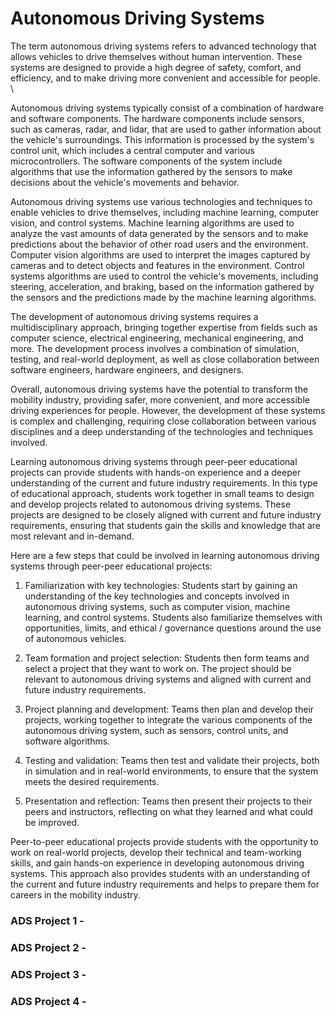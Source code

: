 # Autonomous Driving Systems

The term autonomous driving systems refers to advanced technology that allows vehicles to drive themselves without human intervention. These systems are designed to provide a high degree of safety, comfort, and efficiency, and to make driving more convenient and accessible for people. \

Autonomous driving systems typically consist of a combination of hardware and software components. The hardware components include sensors, such as cameras, radar, and lidar, that are used to gather information about the vehicle's surroundings. This information is processed by the system's control unit, which includes a central computer and various microcontrollers. The software components of the system include algorithms that use the information gathered by the sensors to make decisions about the vehicle's movements and behavior.

Autonomous driving systems use various technologies and techniques to enable vehicles to drive themselves, including machine learning, computer vision, and control systems. Machine learning algorithms are used to analyze the vast amounts of data generated by the sensors and to make predictions about the behavior of other road users and the environment. Computer vision algorithms are used to interpret the images captured by cameras and to detect objects and features in the environment. Control systems algorithms are used to control the vehicle's movements, including steering, acceleration, and braking, based on the information gathered by the sensors and the predictions made by the machine learning algorithms.

The development of autonomous driving systems requires a multidisciplinary approach, bringing together expertise from fields such as computer science, electrical engineering, mechanical engineering, and more. The development process involves a combination of simulation, testing, and real-world deployment, as well as close collaboration between software engineers, hardware engineers, and designers.

Overall, autonomous driving systems have the potential to transform the mobility industry, providing safer, more convenient, and more accessible driving experiences for people. However, the development of these systems is complex and challenging, requiring close collaboration between various disciplines and a deep understanding of the technologies and techniques involved.

Learning autonomous driving systems through peer-peer educational projects can provide students with hands-on experience and a deeper understanding of the current and future industry requirements. In this type of educational approach, students work together in small teams to design and develop projects related to autonomous driving systems. These projects are designed to be closely aligned with current and future industry requirements, ensuring that students gain the skills and knowledge that are most relevant and in-demand.

Here are a few steps that could be involved in learning autonomous driving systems through peer-peer educational projects:

1. Familiarization with key technologies: Students start by gaining an understanding of the key technologies and concepts involved in autonomous driving systems, such as computer vision, machine learning, and control systems. Students also familiarize themselves with opportunities, limits, and ethical / governance questions around the use of autonomous vehicles. 

2. Team formation and project selection: Students then form teams and select a project that they want to work on. The project should be relevant to autonomous driving systems and aligned with current and future industry requirements.

3. Project planning and development: Teams then plan and develop their projects, working together to integrate the various components of the autonomous driving system, such as sensors, control units, and software algorithms.

4. Testing and validation: Teams then test and validate their projects, both in simulation and in real-world environments, to ensure that the system meets the desired requirements.

5. Presentation and reflection: Teams then present their projects to their peers and instructors, reflecting on what they learned and what could be improved.

Peer-to-peer educational projects provide students with the opportunity to work on real-world projects, develop their technical and team-working skills, and gain hands-on experience in developing autonomous driving systems. This approach also provides students with an understanding of the current and future industry requirements and helps to prepare them for careers in the mobility industry.

### ADS Project 1 - 

### ADS Project 2 - 

### ADS Project 3 - 

### ADS Project 4 - 
